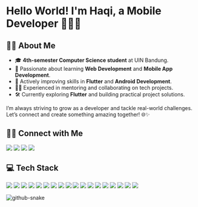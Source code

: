 # Hello World! I'm Haqi, a Mobile Developer 👨‍💻📱

## 👨‍💻 About Me  

- 🎓 **4th-semester Computer Science student** at UIN Bandung.  
- 🌟 Passionate about learning **Web Development** and **Mobile App Development**.  
- 🚀 Actively improving skills in **Flutter** and **Android Development**.  
- 👨‍🏫 Experienced in mentoring and collaborating on tech projects.  
- 🛠 Currently exploring **Flutter** and building practical project solutions.  

I’m always striving to grow as a developer and tackle real-world challenges. Let’s connect and create something amazing together! 🌐✨  

## 🤝🏼 Connect with Me
<p>
<a target="_blank" href="https://www.linkedin.com/in/rahardianbaihaqi"><img src="https://img.shields.io/badge/linkedin-0077B5.svg?style=for-the-badge&logo=linkedin&logoColor=white"/></a>
<a target="_blank" href="https://www.instagram.com/rhrdianbaihaqi/"><img src="https://img.shields.io/badge/instagram-E4405F.svg?style=for-the-badge&logo=instagram&logoColor=white"/></a>
<a target="_blank" href="https://youtube.com/@haqitv05?si=fFlzjmh4K-G-v9To"><img src="https://img.shields.io/badge/youtube-FF0000.svg?style=for-the-badge&logo=youtube&logoColor=white"/></a>
<a target="_blank" href="https://discord.gg/wxY2Bvz3"><img src="https://img.shields.io/badge/discord-7289da.svg?style=for-the-badge&logo=discord&logoColor=white"/></a>
</p>


## 💻 Tech Stack
<p>
<img src="https://img.shields.io/badge/-Flutter-5bc3ef?style=flat-square&logo=flutter&logoColor=white" />
<img src="https://img.shields.io/badge/-Android%20Studio-3ddc84?style=flat-square&logo=androidstudio&logoColor=white" />
<img src="https://img.shields.io/badge/-CSS-2965f1?style=flat-square&logo=css3&logoColor=white" />
<img src="https://img.shields.io/badge/-Java-007396?style=flat-square&logo=java&logoColor=white" />
<img src="https://img.shields.io/badge/-Kotlin-7f52ff?style=flat-square&logo=kotlin&logoColor=white" />
<img src="https://img.shields.io/badge/-Docker-2496ed?style=flat-square&logo=docker&logoColor=white" />
<img src="https://img.shields.io/badge/-Firebase-ffcb2b?style=flat-square&logo=firebase&logoColor=white" />
<img src="https://img.shields.io/badge/-PHP-777bb3?style=flat-square&logo=php&logoColor=white" />
<img src="https://img.shields.io/badge/-Git-ec4f31?style=flat-square&logo=git&logoColor=white" />
<img src="https://img.shields.io/badge/-Github-black?style=flat-square&logo=github" />
<img src="https://img.shields.io/badge/-Visual%20Studio-a175d7?style=flat-square&logo=visualstudio" />
<img src="https://img.shields.io/badge/-JavaScript-f7df1e?style=flat-square&logo=javascript&logoColor=black" />
<img src="https://img.shields.io/badge/-HTML-e34f26?style=flat-square&logo=html5&logoColor=white" />
<img src="https://img.shields.io/badge/-React-61dafb?style=flat-square&logo=react&logoColor=black" />
<img src="https://img.shields.io/badge/-React%20Native-61dafb?style=flat-square&logo=react&logoColor=black" />
<img src="https://img.shields.io/badge/-GCP-4285F4?style=flat-square&logo=googlecloud&logoColor=white" />
<img src="https://img.shields.io/badge/-Figma-8b35d0?style=flat-square&logo=figma&logoColor=white" />
<img src="https://img.shields.io/badge/-Arduino-00979D?style=flat-square&logo=arduino&logoColor=white" />
</p>



<picture>
  <source media="(prefers-color-scheme: dark)" srcset="https://raw.githubusercontent.com/tobiasmeyhoefer/tobiasmeyhoefer/output/github-snake-dark.svg" />
  <source media="(prefers-color-scheme: light)" srcset="https://raw.githubusercontent.com/tobiasmeyhoefer/tobiasmeyhoefer/output/github-snake.svg" />
  <img alt="github-snake" src="https://raw.githubusercontent.com/tobiasmeyhoefer/tobiasmeyhoefer/output/github-snake.svg" />
</picture>
